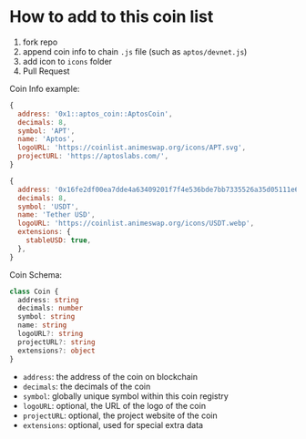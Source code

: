 # How to add to this coin list

1. fork repo
2. append coin info to chain `.js` file (such as `aptos/devnet.js`)
3. add icon to `icons` folder
4. Pull Request

Coin Info example:

```javascript
{
  address: '0x1::aptos_coin::AptosCoin',
  decimals: 8,
  symbol: 'APT',
  name: 'Aptos',
  logoURL: 'https://coinlist.animeswap.org/icons/APT.svg',
  projectURL: 'https://aptoslabs.com/',
}
```

```javascript
{
  address: '0x16fe2df00ea7dde4a63409201f7f4e536bde7bb7335526a35d05111e68aa322c::TestCoinsV1::USDT',
  decimals: 8,
  symbol: 'USDT',
  name: 'Tether USD',
  logoURL: 'https://coinlist.animeswap.org/icons/USDT.webp',
  extensions: {
    stableUSD: true,
  },
}
```

Coin Schema:
```typescript
class Coin {
  address: string
  decimals: number
  symbol: string
  name: string
  logoURL?: string
  projectURL?: string
  extensions?: object
}
```

* `address`: the address of the coin on blockchain
* `decimals`: the decimals of the coin
* `symbol`: globally unique symbol within this coin registry
* `logoURL`: optional, the URL of the logo of the coin
* `projectURL`: optional, the project website of the coin
* `extensions`: optional, used for special extra data
